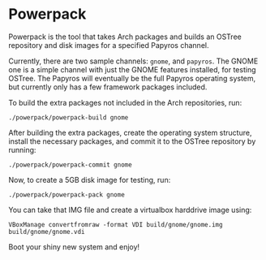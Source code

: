 Powerpack
=========

Powerpack is the tool that takes Arch packages and builds an OSTree repository
and disk images for a specified Papyros channel.

Currently, there are two sample channels: `gnome`, and `papyros`. The GNOME one
is a simple channel with just the GNOME features installed, for testing OSTree.
The Papyros will eventually be the full Papyros operating system, but currently
only has a few framework packages included.

To build the extra packages not included in the Arch repositories, run:

    ./powerpack/powerpack-build gnome

After building the extra packages, create the operating system structure,
install the necessary packages, and commit it to the OSTree repository by running:

    ./powerpack/powerpack-commit gnome

Now, to create a 5GB disk image for testing, run:

    ./powerpack/powerpack-pack gnome

You can take that IMG file and create a virtualbox harddrive image using:

    VBoxManage convertfromraw -format VDI build/gnome/gnome.img build/gnome/gnome.vdi

Boot your shiny new system and enjoy!
